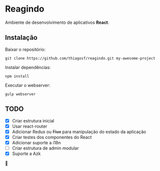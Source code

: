 # Reagindo

Ambiente de desenvolvimento de aplicativos __React__.

## Instalação

Baixar o repositório:

```git clone https://github.com/thiagosf/reagindo.git my-awesome-project```

Instalar dependências:

```npm install```

Executar o webserver:

```gulp webserver```

## TODO

- [x] Criar estrutura inicial
- [x] Usar react-router
- [x] Adicionar Redux ou ~~Flux~~ para manipulação do estado da aplicação
- [x] Criar testes dos componentes do React
- [x] Adicionar suporte a i18n
- [ ] Criar estrutura de admin modular
- [x] Suporte a Azk

:dash:
